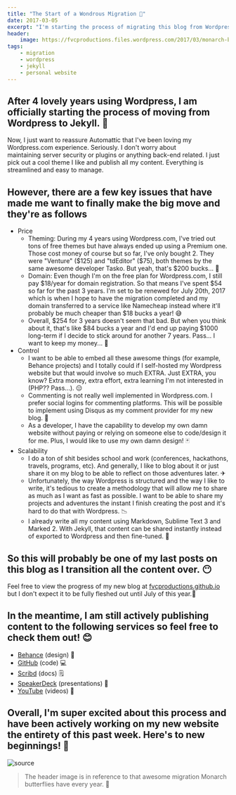 ```yaml
---
title: "The Start of a Wondrous Migration 🦋"
date: 2017-03-05
excerpt: "I'm starting the process of migrating this blog from Wordpress to Jekyll."
header:
    image: https://fvcproductions.files.wordpress.com/2017/03/monarch-butterfly-wallpaper-2.jpg
tags:
    - migration
    - wordpress
    - jekyll
    - personal website
---
```


## After 4 lovely years using Wordpress, I am officially starting the process of moving from Wordpress to Jekyll. 🦋

Now, I just want to reassure Automattic that I've been loving my Wordpress.com experience. Seriously. I don't worry about maintaining server security or plugins or anything back-end related. I just pick out a cool theme I like and publish all my content. Everything is streamlined and easy to manage.

## **However**, there are a few key issues that have made me want to finally make the big move and they're as follows

- Price
    - Theming: During my 4 years using Wordpress.com, I've tried out tons of free themes but have always ended up using a Premium one. Those cost money of course but so far, I've only bought 2\. They were "Venture" ($125) and "tdEditor" ($75), both themes by the same awesome developer Tasko. But yeah, that's $200 bucks... 💸
    - Domain: Even though I'm on the free plan for Wordpress.com, I still pay $18/year for domain registration. So that means I've spent $54 so far for the past 3 years. I'm set to be renewed for July 20th, 2017 which is when I hope to have the migration completed and my domain transferred to a service like Namecheap instead where it'll probably be much cheaper than $18 bucks a year! 😅
    - Overall, $254 for 3 years doesn't seem that bad. But when you think about it, that's like $84 bucks a year and I'd end up paying $1000 long-term if I decide to stick around for another 7 years. Pass... I want to keep my money... 🤑
- Control
    - I want to be able to embed all these awesome things (for example, Behance projects) and I totally could if I self-hosted my Wordpress website but that would involve so much EXTRA. Just EXTRA, you know? Extra money, extra effort, extra learning I'm not interested in (PHP?? Pass...). 😑
    - Commenting is not really well implemented in Wordpress.com. I prefer social logins for commenting platforms. This will be possible to implement using Disqus as my comment provider for my new blog. 👥
    - As a developer, I have the capability to develop my own damn website without paying or relying on someone else to code/design it for me. Plus, I would like to use my own damn design! 🃏
- Scalability
    - I do a ton of shit besides school and work (conferences, hackathons, travels, programs, etc). And generally, I like to blog about it or just share it on my blog to be able to reflect on those adventures later. ✈
    - Unfortunately, the way Wordpress is structured and the way I like to write, it's tedious to create a methodology that will allow me to share as much as I want as fast as possible. I want to be able to share my projects and adventures the instant I finish creating the post and it's hard to do that with Wordpress. 📉
    - I already write all my content using Markdown, Sublime Text 3 and Marked 2\. With Jekyll, that content can be shared instantly instead of exported to Wordpress and then fine-tuned. 📝

## So this will probably be one of my last posts on this blog as I transition all the content over. 😶

Feel free to view the progress of my new blog at [fvcproductions.github.io](http://fvcproductions.github.io) but I don't expect it to be fully fleshed out until July of this year.🌻

## In the meantime, I am still actively publishing content to the following services so feel free to check them out! 😊

- [Behance](http://behance.net/fvcproductions) (design) 🎨
- [GitHub](https://github.com/fvcproductions) (code) 💻
- [Scribd](https://www.scribd.com/user/194063411/FVCproductions) (docs) 🗒
- [SpeakerDeck](http://speakerdeck.com/fvcproductions) (presentations) 💬
- [YouTube](https://www.youtube.com/+fvcproductions2013) (videos) 🎥

## Overall, I'm super excited about this process and have been actively working on my new website the entirety of this past week. Here's to new beginnings! 🎉

![source](https://fvcproductions.files.wordpress.com/2017/03/source.gif)

> The header image is in reference to that awesome migration Monarch butterflies have every year. 🦋